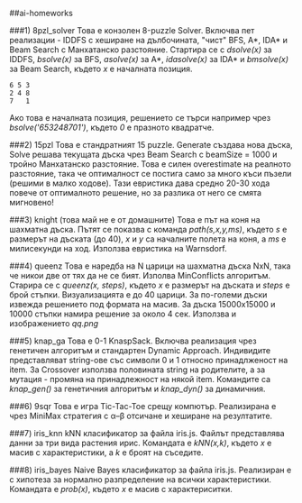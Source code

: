 ##ai-homeworks

###1) 8pzl_solver
   Това е конзолен 8-puzzle Solver. Включва пет реализации - IDDFS с хеширане на дълбочината, "чист" BFS, А\*, IDA\* и Beam Search с Манхатанско разстояние. Стартира се с *dsolve(x)* за IDDFS, *bsolve(x)* за BFS, *asolve(x)* за A\*, *idasolve(x)* за IDA\* и *bmsolve(x)* за Beam Search, където *x* е началната позиция.
  
    6 5 3
    2 4 8
    7   1

  Ако това е началната позиция, решението се търси например чрез *bsolve('653248701')*, където *0* е празното квадратче.

###2) 15pzl
   Това е стандратният 15 puzzle. Generate създава нова дъска, Solve решава текущата дъска чрез Beam Search с beamSize = 1000 и тройно Манхатанско разстояние. Това е силен overestimate на реалното разстояние, така че оптималност се постига само за много къси пъзели (решими в малко ходове). Тази евристика дава средно 20-30 хода повече от оптималното решение, но за разлика от него се смята мигновено!

###3) knight (това май не е от домашните)
   Това е път на коня на шахматна дъска. Пътят се показва с команда *path(s,x,y,ms)*, където *s* е размерът на дъската (до 40), *x* и *y* са началните полета на коня, а *ms* е милисекунди на ход. Използва евристика на Warnsdorf.

###4) queenz
   Това е наредба на N царици на шахматна дъска NxN, така че никои две от тях да не се бият. Изполва MinConflicts алгоритъм. Старира се с *queenz(x, steps)*, където *x* е размерът на дъската и *steps* е брой стъпки. Визуализацията е до 40 царици. За по-големи дъски извежда решението под формата на масив. За дъска 15000x15000 и 10000 стъпки намира решение за около 4 сек. Използва и изображението *qq.png*

###5) knap_ga
   Това е 0-1 KnaspSack. Включва реализация чрез генетичен алгоритъм и стандартен Dynamic Approach. Индивидите представляват string-ове със символи 0 и 1 относно принадлженост на item. За Crossover използва половината string на родителите, а за мутация - промяна на принадлежност на някой item. Командите са *knap_gen()* за генетичния алгоритъм и *knap_dyn()* за динамичния.
   
###6) 9sqr
   Това е игра Tic-Tac-Toe срещу компютър. Реализирана е чрез MiniMax стратегия с α–β отсичане и хеширане на резултатите.

###7) iris_knn
   kNN класификатор за файла iris.js. Файлът представлява данни за три вида растения ирис. Командата е *kNN(x,k)*, където *x* е масив с характеристики, а *k* е броят на съседите.

###8) iris_bayes
   Naive Bayes класификатор за файла iris.js. Реализиран е с хипотеза за нормално разпределение на всички характеристики. Командата е *prob(x)*, където *x* е масив с характериситки.
